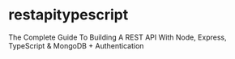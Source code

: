 # restapitypescript
The Complete Guide To Building A REST API With Node, Express, TypeScript &amp; MongoDB + Authentication
